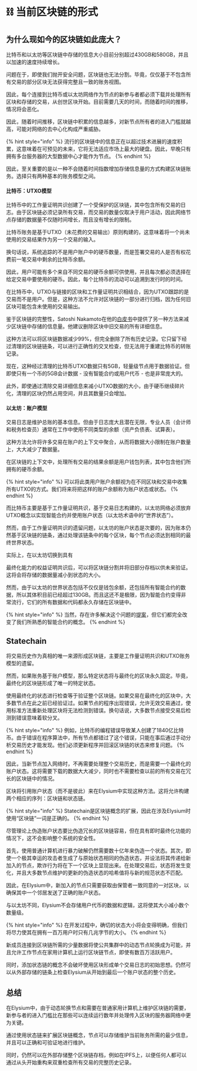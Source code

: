 # ⛓ 当前区块链的形式

## 为什么现如今的区块链如此庞大？

比特币和以太坊等区块链中存储的信息大小目前分别超过430GB和580GB，并且以加速的速度持续增长。

问题在于，即使我们抛开安全问题，区块链也无法分割。毕竟，仅仅基于不包含所有交易的部分区块无法获得完整且一致的账务视图。

因此，每个连接到比特币或以太坊网络作为节点的新参与者都必须下载并处理所有区块和存储的交易，从创世区块开始。目前需要几天的时间，而随着时间的推移，情况将会恶化。

因此，随着时间推移，区块链中积累的信息越多，对新节点所有者的进入门槛就越高，可能对网络的去中心化构成严重威胁。

{% hint style="info" %}
流行的区块链中的信息正在以超过技术进展的速度积累，这意味着在可预见的未来，它将无法适应市场上最大的硬盘。因此，早晚只有拥有多台服务器的大型数据中心才能作为节点。
{% endhint %}

因此，至关重要的是以一种不会随着时间指数增加存储信息量的方式构建区块链账务。选择只有两种基本的账务模型之间。

#### 比特币：UTXO模型

比特币中的工作量证明共识创建了一个受保护的区块链，其中包含所有交易的日志。由于区块链必须记录所有交易，而交易的数量仅取决于用户活动，因此网络节点存储的数据量不仅随时间增长，而且没有增长的限制。

比特币账务是基于UTXO（未花费的交易输出）原则构建的，这意味着将一个尚未使用的交易结果作为另一个交易的输入。

换句话说，系统追踪的不是用户账户中的硬币数量，而是签署交易的人是否有权花费前一笔交易中剩余的比特币余额。

因此，用户可能有多个来自不同交易的硬币余额可供使用，并且每次都必须选择在给定交易中要使用的硬币。因此，每个比特币的流动可以追溯到发行时的时间。

在比特币中，UTXO与链接的区块和工作量证明共识相结合，因为UTXO跟踪的是交易而不是用户。但是，这种方法不允许对区块链的一部分进行归档，因为任何旧区块可能包含未使用的交易输出。

鉴于区块链的完整性，Satoshi Nakamoto在他的[白皮书](https://bitcoin.org/bitcoin.pdf)中提供了另一种方法来减少区块链中存储的信息量。他建议删除区块中旧交易的所有详细信息。

这种方法可以将区块链数据减少99%，但完全删除了所有历史记录。它只留下经过清理的区块链链条，可以进行正确性的交叉检查，但无法用于重建比特币的转账记录。

现在，这种经过清理的比特币UTXO数据只有5GB，轻量级节点用于数据验证。但即使只有一个币的5GB会计数据 - 没有智能合约或用户代币 - 也是非常庞大的。

此外，即使通过清除交易详细信息来减小UTXO数据的大小，由于硬币继续碎片化，清理的区块仍然占用空间，并且其数量只会增加。

#### 以太坊：账户模型

交易日志是维护总账的基本信息。但由于日志庞大且潜在无限，专业人员（会计师和税务检查员）通常在工作中使用不同类型的余额（资产负债表、试算表）。

这种方法允许将许多交易在账户的上下文中聚合，从而将数据大小限制在账户数量上，大大减少了数据量。

在区块链的上下文中，处理所有交易的结果余额是用户钱包列表，其中包含他们所拥有的硬币余额。

{% hint style="info" %}
可以将此类用户账户余额视为在不同区块和交易中收集所有UTXO的方式。我们将来将把这样的账户余额称为账户状态或状态。
{% endhint %}

而比特币主要是基于工作量证明共识，基于交易日志构建的，以太坊网络必须放弃UTXO概念以实现智能合约并使用账户状态（以太坊术语中的“世界状态”）。

然而，由于工作量证明共识的遗留问题，以太坊的账户状态是次要的，因为账本仍然基于区块链的链条，通过处理该链条中的每个区块，每个节点必须达到相同的最终世界状态。

实际上，在以太坊切换到具有

最终化能力的权益证明共识后，可以将区块链分割并将旧部分存档以供未来验证。这将会将存储的数据量减小到状态的大小。

然而，由于以太坊的世界状态包括不仅仅是钱包余额，还包括所有智能合约的数据，所以其体积目前已经超过130GB。而且这还不是极限，因为智能合约变得非常流行，它们的所有数据和代码都永久存储在区块链中。

{% hint style="info" %}
当然，存在许多解决这个问题的[提案](https://github.com/tvanepps/EthereumDiscordGuidebook/blob/main/state-expiry/README.md)，但它们都完全改变了我们所熟悉的智能合约的概念。
{% endhint %}

## Statechain

将交易历史作为真相的唯一来源形成区块链，主要是工作量证明共识和UTXO账务模型的遗留。

然而，如果账务基于账户模型，那么特定状态将与最终化的区块永久固定。毕竟，最终化的区块链形成了唯一的特定状态。

使用最终化的状态进行检查等于验证整个区块链。如果交易在最终化的区块中，大多数节点在此之前已经验证过。如果节点的程序出现错误，允许无效交易通过，使用标准方法重新处理区块将无法检测到错误。换句话说，大多数节点接受交易后检测到错误意味着软分叉。

{% hint style="info" %}
例如，比特币的编程错误导致某人创建了1840亿比特币。由于错误在程序算法中，所有节点都错过了这个错误，只能在事后通过手动分析交易历史才能发现。他们必须更新程序并回滚区块链的状态来修复问题。
{% endhint %}

因此，当新节点加入网络时，不再需要处理整个交易历史，而是需要一个最终化的账户状态。这将需要下载的数据大大减少，同时也不需要检查以前的所有交易在冗长的区块链中的情况。

区块将引用账户状态（而不是彼此）来在Elysium中实现这种方法。这将允许构建两个相应的序列：区块链和状态链。

{% hint style="info" %}
Statechain是区块链概念的扩展，因此在涉及Elysium时使用“区块链”一词是正确的。
{% endhint %}

尽管理论上伪造账户状态要比伪造冗长的区块链容易，但在具有即时最终化功能的情况下，这不会影响整个系统的安全性。

首先，使用普通计算机进行暴力破解仍然需要数十亿年来伪造一个状态。其次，即使一个极其幸运的攻击者生成了与原始状态相同的伪造状态，并设法将其传递给新加入的节点，欺诈行为将在下一个区块上显现出来。在处理交易后，状态将发生变化，并且大多数节点维护的更新的伪造状态的哈希值将与新的规范状态不匹配。

因此，在Elysium中，新加入的节点只需要获取由保管者一致同意的一对区块，以确保其中一个邻居发送了正确的账户状态。

与以太坊不同，Elysium不会存储用户代币的数据和逻辑，这将使其大小减小数个数量级。

{% hint style="info" %}
在开发过程中，确切的状态大小将会变得明确，但我们将尽力使其在拥有一百万用户时只有几兆字节的大小。
{% endhint %}

新成员连接到区块链所需的少量数据将使公共集群中的动态节点轮换成为可能，并且允许工作节点在家用计算机上运行区块链节点，即使有数百万活跃用户。

同时，添加状态链的概念不会破坏使用区块形成单个交易日志的初始思想。仍然可以从外部存储的链条上检查Elysium从开始到最后一个账户状态的整个历史。

## 总结

在Elysium中，由于动态轮换节点和需要在普通家用计算机上维护区块链的需要，新参与者的进入门槛比在那些可以连续运行数年并处理传入区块的服务器网络中更为关键。

通过使用状态链来扩展区块链概念，节点可以存储维护当前账务所需的最少信息，并且可以正确和可验证地进行维护。

同时，仍然可以在外部存储整个区块链存档，例如在IPFS上，以便任何人都可以通过从头开始重构来双重检查所有交易的完整历史记录。